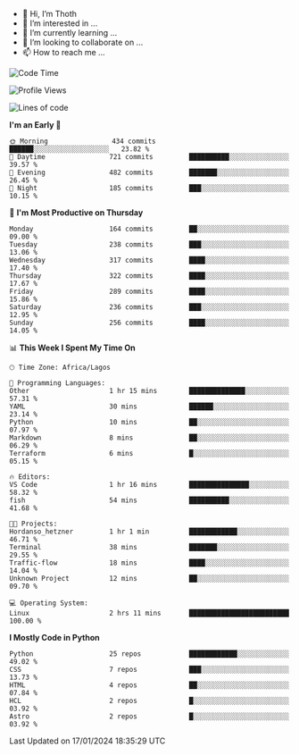 <!---
thoth2357/thoth2357 is a ✨ special ✨ repository because its `README.md` (this file) appears on your GitHub profile.
You can click the Preview link to take a look at your changes.
--->

- 👋 Hi, I’m Thoth
- 👀 I’m interested in ...
- 🌱 I’m currently learning ...
- 💞️ I’m looking to collaborate on ...
- 📫 How to reach me ...




<!--START_SECTION:waka-->
![Code Time](http://img.shields.io/badge/Code%20Time-2%2C650%20hrs%2046%20mins-blue)

![Profile Views](http://img.shields.io/badge/Profile%20Views-0-blue)

![Lines of code](https://img.shields.io/badge/From%20Hello%20World%20I%27ve%20Written-30.2%20million%20lines%20of%20code-blue)

**I'm an Early 🐤** 

```text
🌞 Morning                434 commits         ██████░░░░░░░░░░░░░░░░░░░   23.82 % 
🌆 Daytime                721 commits         ██████████░░░░░░░░░░░░░░░   39.57 % 
🌃 Evening                482 commits         ███████░░░░░░░░░░░░░░░░░░   26.45 % 
🌙 Night                  185 commits         ███░░░░░░░░░░░░░░░░░░░░░░   10.15 % 
```
📅 **I'm Most Productive on Thursday** 

```text
Monday                   164 commits         ██░░░░░░░░░░░░░░░░░░░░░░░   09.00 % 
Tuesday                  238 commits         ███░░░░░░░░░░░░░░░░░░░░░░   13.06 % 
Wednesday                317 commits         ████░░░░░░░░░░░░░░░░░░░░░   17.40 % 
Thursday                 322 commits         ████░░░░░░░░░░░░░░░░░░░░░   17.67 % 
Friday                   289 commits         ████░░░░░░░░░░░░░░░░░░░░░   15.86 % 
Saturday                 236 commits         ███░░░░░░░░░░░░░░░░░░░░░░   12.95 % 
Sunday                   256 commits         ████░░░░░░░░░░░░░░░░░░░░░   14.05 % 
```


📊 **This Week I Spent My Time On** 

```text
🕑︎ Time Zone: Africa/Lagos

💬 Programming Languages: 
Other                    1 hr 15 mins        ██████████████░░░░░░░░░░░   57.31 % 
YAML                     30 mins             ██████░░░░░░░░░░░░░░░░░░░   23.14 % 
Python                   10 mins             ██░░░░░░░░░░░░░░░░░░░░░░░   07.97 % 
Markdown                 8 mins              ██░░░░░░░░░░░░░░░░░░░░░░░   06.29 % 
Terraform                6 mins              █░░░░░░░░░░░░░░░░░░░░░░░░   05.15 % 

🔥 Editors: 
VS Code                  1 hr 16 mins        ███████████████░░░░░░░░░░   58.32 % 
fish                     54 mins             ██████████░░░░░░░░░░░░░░░   41.68 % 

🐱‍💻 Projects: 
Hordanso_hetzner         1 hr 1 min          ████████████░░░░░░░░░░░░░   46.71 % 
Terminal                 38 mins             ███████░░░░░░░░░░░░░░░░░░   29.55 % 
Traffic-flow             18 mins             ████░░░░░░░░░░░░░░░░░░░░░   14.04 % 
Unknown Project          12 mins             ██░░░░░░░░░░░░░░░░░░░░░░░   09.70 % 

💻 Operating System: 
Linux                    2 hrs 11 mins       █████████████████████████   100.00 % 
```

**I Mostly Code in Python** 

```text
Python                   25 repos            ████████████░░░░░░░░░░░░░   49.02 % 
CSS                      7 repos             ███░░░░░░░░░░░░░░░░░░░░░░   13.73 % 
HTML                     4 repos             ██░░░░░░░░░░░░░░░░░░░░░░░   07.84 % 
HCL                      2 repos             █░░░░░░░░░░░░░░░░░░░░░░░░   03.92 % 
Astro                    2 repos             █░░░░░░░░░░░░░░░░░░░░░░░░   03.92 % 
```




 Last Updated on 17/01/2024 18:35:29 UTC
<!--END_SECTION:waka-->
<!--![](http://github-profile-summary-cards.vercel.app/api/cards/profile-details?username=thoth2357&theme=2077)

![](http://github-profile-summary-cards.vercel.app/api/cards/stats?username=thoth2357&theme=2077)![](http://github-profile-summary-cards.vercel.app/api/cards/productive-time?username=thoth2357&theme=2077&utcOffset=8) -->
